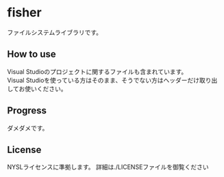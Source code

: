 # fisher
ファイルシステムライブラリです。

## How to use
Visual Studioのプロジェクトに関するファイルも含まれています。  
Visual Studioを使っている方はそのまま、そうでない方はヘッダーだけ取り出してお使いください。

## Progress
ダメダメです。

## License
NYSLライセンスに準拠します。
詳細は./LICENSEファイルを御覧ください